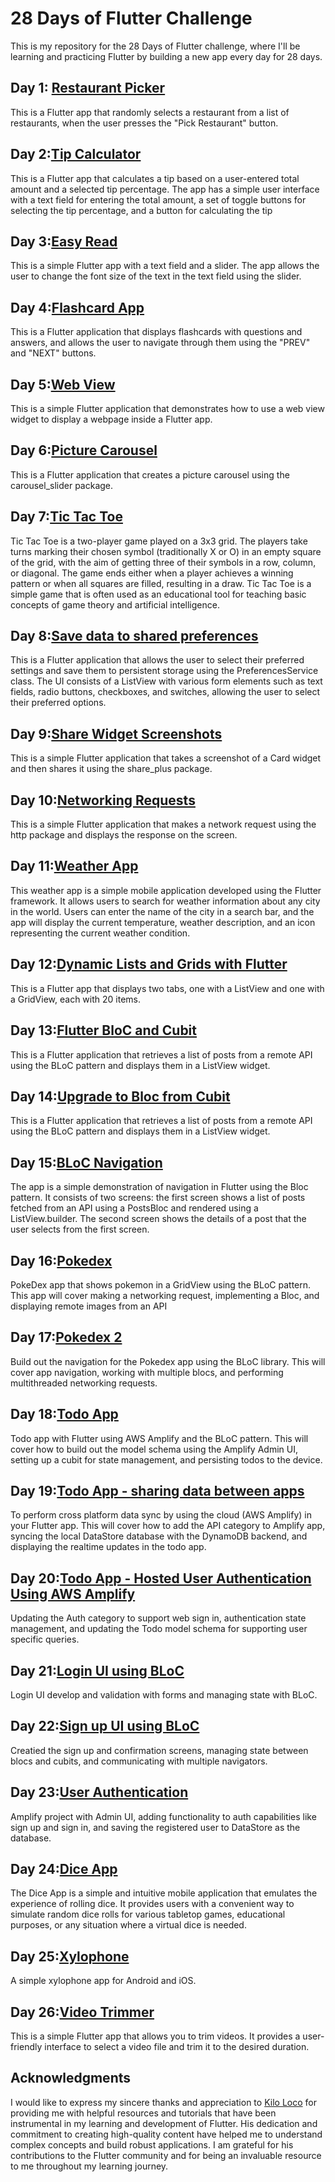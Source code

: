 # 28 Days of Flutter Challenge
This is my repository for the 28 Days of Flutter challenge, where I'll be learning and practicing Flutter by building a new app every day for 28 days. 

## Day 1: [Restaurant Picker](https://github.com/safadtm/28DaysOfFlutter/tree/master/day01_restaurant_picker)
This is a Flutter app that randomly selects a restaurant from a list of restaurants, when the user presses the "Pick Restaurant" button.

## Day 2:[Tip Calculator](https://github.com/safadtm/28DaysOfFlutter/tree/master/day02_tip_calculator)
This is a Flutter app that calculates a tip based on a user-entered total amount and a selected tip percentage. The app has a simple user interface with a text field for entering the total amount, a set of toggle buttons for selecting the tip percentage, and a button for calculating the tip

## Day 3:[Easy Read](https://github.com/safadtm/28DaysOfFlutter/tree/master/day03_easy_read)
This is a simple Flutter app with a text field and a slider. The app allows the user to change the font size of the text in the text field using the slider.

## Day 4:[Flashcard App](https://github.com/safadtm/28DaysOfFlutter/tree/master/day04_flashcards) 
This is a Flutter application that displays flashcards with questions and answers, and allows the user to navigate through them using the "PREV" and "NEXT" buttons.

## Day 5:[Web View](https://github.com/safadtm/28DaysOfFlutter/tree/master/day05_show_webview)
This is a simple Flutter application that demonstrates how to use a web view widget to display a webpage inside a Flutter app.
## Day 6:[Picture Carousel](https://github.com/safadtm/28DaysOfFlutter/tree/master/day06_picture_carousel)
This is a Flutter application that creates a picture carousel using the carousel_slider package.
## Day 7:[Tic Tac Toe](https://github.com/safadtm/28DaysOfFlutter/tree/master/day07_tic_tac_toe)
Tic Tac Toe is a two-player  game played on a 3x3 grid. The players take turns marking their chosen symbol (traditionally X or O) in an empty square of the grid, with the aim of getting three of their symbols in a row, column, or diagonal. The game ends either when a player achieves a winning pattern or when all squares are filled, resulting in a draw. Tic Tac Toe is a simple game that is often used as an educational tool for teaching basic concepts of game theory and artificial intelligence.

## Day 8:[Save data to shared preferences](https://github.com/safadtm/28DaysOfFlutter/tree/master/day08_user_settings)
This is a Flutter application that allows the user to select their preferred settings and save them to persistent storage using the PreferencesService class. The UI consists of a ListView with various form elements such as text fields, radio buttons, checkboxes, and switches, allowing the user to select their preferred options.
## Day 9:[Share Widget Screenshots](https://github.com/safadtm/28DaysOfFlutter/tree/master/day09_share_widget_snapshot)
This is a simple Flutter application that takes a screenshot of a Card widget and then shares it using the share_plus package.
## Day 10:[Networking Requests](https://github.com/safadtm/28DaysOfFlutter/tree/master/day10_networking_requests)
This is a simple Flutter application that makes a network request using the http package and displays the response on the screen.
## Day 11:[Weather App](https://github.com/safadtm/28DaysOfFlutter/tree/master/day11_weather_app)
This weather app is a simple mobile application developed using the Flutter framework. It allows users to search for weather information about any city in the world. Users can enter the name of the city in a search bar, and the app will display the current temperature, weather description, and an icon representing the current weather condition.
## Day 12:[Dynamic Lists and Grids with Flutter](https://github.com/safadtm/28DaysOfFlutter/tree/master/day12_dynamic_lists_and_grids)
This is a Flutter app that displays two tabs, one with a ListView and one with a GridView, each with 20 items.
## Day 13:[Flutter BloC and Cubit](https://github.com/safadtm/28DaysOfFlutter/tree/master/day13_bloc_and_cubit)
This is a  Flutter application that retrieves a list of posts from a remote API using the BLoC pattern and displays them in a ListView widget.

## Day 14:[Upgrade to Bloc from Cubit](https://github.com/safadtm/28DaysOfFlutter/tree/master/day14_from_cubit_to_bloc)
This is a  Flutter application that retrieves a list of posts from a remote API using the BLoC pattern and displays them in a ListView widget.
## Day 15:[BLoC Navigation ](https://github.com/safadtm/28DaysOfFlutter/tree/master/day15_bloc_navigation)
The app is a simple demonstration of navigation in Flutter using the Bloc pattern. It consists of two screens: the first screen shows a list of posts fetched from an API using a PostsBloc and rendered using a ListView.builder. The second screen shows the details of a post that the user selects from the first screen.

## Day 16:[Pokedex](https://github.com/safadtm/28DaysOfFlutter/tree/master/day16_pokedex_app)
PokeDex app that shows pokemon in a GridView using the BLoC pattern. This app will cover making a networking request, implementing a Bloc, and displaying remote images from an API

## Day 17:[Pokedex 2](https://github.com/safadtm/28DaysOfFlutter/tree/master/day17_pokedex_app_2)
Build out the navigation for the Pokedex app using the BLoC library. This will cover app navigation, working with multiple blocs, and performing multithreaded networking requests.
## Day 18:[Todo App](https://github.com/safadtm/28DaysOfFlutter/tree/master/day18_todo_app)
Todo app with Flutter using AWS Amplify and the BLoC pattern. This will cover how to build out the model schema using the Amplify Admin UI, setting up a cubit for state management, and persisting todos to the device.
## Day 19:[Todo App - sharing data between apps](https://github.com/safadtm/28DaysOfFlutter/tree/master/day19_sharing_data_between_apps)
To perform cross platform data sync by using the cloud (AWS Amplify) in your Flutter app. This will cover how to add the API category to Amplify app, syncing the local DataStore database with the DynamoDB backend, and displaying the realtime updates in the todo app.

## Day 20:[Todo App - Hosted User Authentication Using AWS Amplify](https://github.com/safadtm/28DaysOfFlutter/tree/master/day20_easy_user_authentication)
Updating the Auth category to support web sign in, authentication state management, and updating the Todo model schema for supporting user specific queries.

## Day 21:[Login UI using BLoC](https://github.com/safadtm/28DaysOfFlutter/tree/master/day21_login_ui_bloc)
Login UI develop and validation with forms and managing state with BLoC.

## Day 22:[Sign up UI using BLoC](https://github.com/safadtm/28DaysOfFlutter/tree/master/day22_auth_flow)
Creatied the sign up and confirmation screens, managing state between blocs and cubits, and communicating with multiple navigators.
## Day 23:[User Authentication](https://github.com/safadtm/28DaysOfFlutter/tree/master/day23_user_authentication)
Amplify project with Admin UI, adding functionality to auth capabilities like sign up and sign in, and saving the registered user to DataStore as the database.
## Day 24:[Dice App](https://github.com/safadtm/28DaysOfFlutter/tree/master/day24_dicee_app)
The Dice App is a simple and intuitive mobile application that emulates the experience of rolling dice. It provides users with a convenient way to simulate random dice rolls for various tabletop games, educational purposes, or any situation where a virtual dice is needed.

## Day 25:[Xylophone](https://github.com/safadtm/28DaysOfFlutter/tree/master/day25_xylophone)
A simple xylophone app for Android and iOS.
## Day 26:[Video Trimmer](https://github.com/safadtm/28DaysOfFlutter/tree/master/day26_video_trimmer)
This is a simple Flutter app that allows you to trim videos. It provides a user-friendly interface to select a video file and trim it to the desired duration.



## Acknowledgments
I would like to express my sincere thanks and appreciation to [Kilo Loco](https://www.youtube.com/channel/UCv75sKQFFIenWHrprnrR9aA) for providing me with helpful resources and tutorials that have been instrumental in my learning and development of Flutter.
His dedication and commitment to creating high-quality content have helped me to understand complex concepts and build robust applications.
I am grateful for his contributions to the Flutter community and for being an invaluable resource to me throughout my learning journey.
